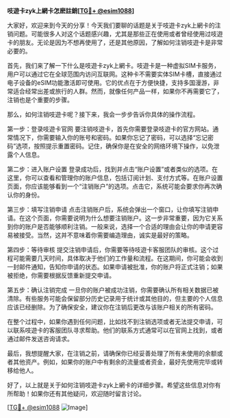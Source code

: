 **吱遊卡zyk上網卡怎麽註銷[[TG💪+ @esim1088](https://t.me/s/esim1088)]**

大家好，欢迎来到今天的分享！今天我们要聊的话题是关于吱遊卡zyk上網卡的注销问题。可能很多人对这个话题感兴趣，尤其是那些正在使用或者曾经使用过吱遊卡的朋友。无论是因为不想再使用了，还是其他原因，了解如何注销吱遊卡是非常必要的。

首先，我们来了解一下什么是吱遊卡zyk上網卡。吱遊卡是一种虚拟SIM卡服务，用户可以通过它在全球范围内访问互联网。这种卡不需要实体SIM卡槽，直接通过电子设备的eSIM功能激活即可使用。它的优点在于方便快捷，支持多国漫游，非常适合经常出差或旅行的人群。然而，就像任何产品一样，如果你不再需要它了，注销也是个重要的步骤。

那么，如何注销吱遊卡呢？接下来，我会一步步告诉你具体的操作流程。

第一步：登录吱遊卡官网
要注销吱遊卡，首先你需要登录吱遊卡的官方网站。通常情况下，你需要输入你的账号和密码。如果你忘记了密码，可以选择“忘记密码”选项，按照提示重置密码。记住，确保你是在安全的网络环境下操作，以免泄露个人信息。

第二步：进入账户设置
登录成功后，找到并点击“账户设置”或者类似的选项。在这里，你可以查看和管理你的账户信息，包括订阅计划、支付方式等。在账户设置页面，你应该能够看到一个“注销账户”的选项。点击它，系统可能会要求你再次确认你的身份。

第三步：填写注销申请
点击注销账户后，系统会弹出一个窗口，让你填写注销申请。在这个页面，你需要说明为什么想要注销账户。这一步非常重要，因为它关系到你的账户是否能够顺利注销。一般来说，选择一个合适的理由会让你的申请更容易被接受。当然，这并不意味着你需要编造理由，诚实是最好的策略。

第四步：等待审核
提交注销申请后，你需要等待吱遊卡客服团队的审核。这个过程可能需要几天时间，具体取决于他们的工作量和流程。在这期间，你可能会收到一封邮件通知，告知你申请的状态。如果申请被批准，你的账户将正式注销；如果被拒绝，你需要根据反馈重新提交申请。

第五步：确认注销完成
一旦你的账户被成功注销，你需要确认所有相关数据已被清除。有些服务可能会保留部分历史记录用于统计或其他目的，但主要的个人信息应该已经删除。为了确保安全，建议你在注销后更改与该账户相关的所有密码。

在整个过程中，如果你遇到任何问题，比如找不到注销选项或者无法提交申请，可以联系吱遊卡的客服团队寻求帮助。他们的联系方式通常可以在官网上找到，或者通过邮件发送咨询请求。

最后，我想提醒大家，在注销之前，请确保你已经妥善处理了所有未使用的余额或者其他资产。例如，如果你的账户中有剩余的流量或者资金，最好先使用完毕或转移给他人。

好了，以上就是关于如何注销吱遊卡zyk上網卡的详细步骤。希望这些信息对你有所帮助！如果你还有其他疑问，欢迎随时留言讨论。

[[TG💪+ @esim1088](https://t.me/s/esim1088) ![Image](https://i.postimg.cc/4NQfJmqS/Snipaste-2025-05-13-00-14-12.png)]